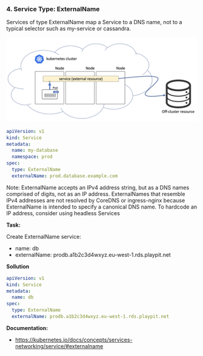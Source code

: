### 4. Service Type: ExternalName
Services of type ExternalName map a Service to a DNS name, not to a typical selector such as my-service or cassandra.


![Service Type:](img/4-1.png)

```yaml
apiVersion: v1
kind: Service
metadata:
  name: my-database
  namespace: prod
spec:
  type: ExternalName
  externalName: prod.database.example.com
```

Note: ExternalName accepts an IPv4 address string, but as a DNS names comprised of digits, not as an IP address. ExternalNames that resemble IPv4 addresses are not resolved by CoreDNS or ingress-nginx because ExternalName is intended to specify a canonical DNS name. To hardcode an IP address, consider using headless Services

**Task:**

Create ExternalName service:

- name: db
- externalName: prodb.a1b2c3d4wxyz.eu-west-1.rds.playpit.net

**Sollution**
```yaml
apiVersion: v1
kind: Service
metadata:
  name: db
spec:
  type: ExternalName
  externalName: prodb.a1b2c3d4wxyz.eu-west-1.rds.playpit.net
```


**Documentation:**

- https://kubernetes.io/docs/concepts/services-networking/service/#externalname
